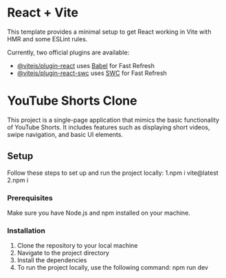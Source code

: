# React + Vite

This template provides a minimal setup to get React working in Vite with HMR and some ESLint rules.

Currently, two official plugins are available:

- [@vitejs/plugin-react](https://github.com/vitejs/vite-plugin-react/blob/main/packages/plugin-react/README.md) uses [Babel](https://babeljs.io/) for Fast Refresh
- [@vitejs/plugin-react-swc](https://github.com/vitejs/vite-plugin-react-swc) uses [SWC](https://swc.rs/) for Fast Refresh

# YouTube Shorts Clone

This project is a single-page application that mimics the basic functionality of YouTube Shorts. It includes features such as displaying short videos, swipe navigation, and basic UI elements.

## Setup

Follow these steps to set up and run the project locally:
1.npm i vite@latest
2.npm i

### Prerequisites

Make sure you have Node.js and npm installed on your machine.

### Installation

1. Clone the repository to your local machine
2. Navigate to the project directory
3. Install the dependencies
4. To run the project locally, use the following command: npm run dev
